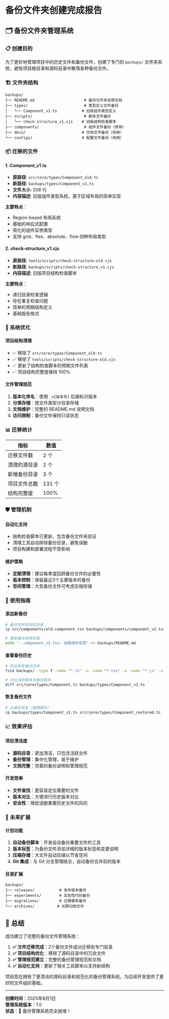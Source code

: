 # 备份文件夹创建完成报告

## 🗂️ 备份文件夹管理系统

### 📋 创建目的

为了更好地管理项目中的历史文件和备份文件，创建了专门的 `backups/` 文件夹系统，避免项目根目录和源码目录中散落各种备份文件。

### 🏗️ 文件夹结构

```
backups/
├── README.md                      # 备份文件夹说明文档
├── types/                         # 类型定义文件备份
│   └── Component_v1.ts           # 旧版组件类型定义
├── scripts/                       # 脚本文件备份
│   └── check-structure_v1.cjs    # 旧版结构检查脚本
├── components/                    # 组件文件备份（待用）
├── docs/                         # 文档文件备份（待用）
└── configs/                      # 配置文件备份（待用）
```

### 📦 迁移的文件

#### 1. Component_v1.ts

- **原路径**: `src/core/types/Component_old.ts`
- **新路径**: `backups/types/Component_v1.ts`
- **文件大小**: 208 行
- **内容描述**: 旧版组件类型系统，基于区域布局的简单实现

**主要特点**：

- Region-based 布局系统
- 基础的响应式配置
- 简化的组件实例类型
- 支持 grid、flex、absolute、flow 四种布局类型

#### 2. check-structure_v1.cjs

- **原路径**: `tools/scripts/check-structure-old.cjs`
- **新路径**: `backups/scripts/check-structure_v1.cjs`
- **内容描述**: 旧版项目结构检查脚本

**主要特点**：

- 递归目录检查逻辑
- 存在重复检查问题
- 简单的预期结构定义
- 基础报告格式

### 🔧 系统优化

#### 项目结构清理

- ✅ 移除了 `src/core/types/Component_old.ts`
- ✅ 移除了 `tools/scripts/check-structure-old.cjs`
- ✅ 更新了结构检查脚本的预期文件列表
- ✅ 项目结构完整度保持 100%

#### 文件管理规范

1. **版本化命名**：使用 `_v{版本号}` 后缀标识版本
2. **分类存储**：按文件类型分目录存储
3. **文档维护**：完整的 README.md 说明文档
4. **访问限制**：备份文件保持只读状态

### 📊 迁移统计

| 指标 | 数值 |
|------|------|
| 迁移文件数 | 2 个 |
| 清理的源目录 | 2 个 |
| 新增备份目录 | 3 个 |
| 项目文件总数 | 131 个 |
| 结构完整度 | 100% |

### 🛡️ 管理机制

#### 自动化支持

- 结构检查脚本已更新，包含备份文件夹验证
- 清理工具自动排除备份目录，避免误删
- 项目构建和部署流程不受影响

#### 维护策略

- **定期清理**：建议每季度回顾备份文件的必要性
- **版本控制**：保留最近3个主要版本的备份
- **空间管理**：大型备份文件可考虑压缩存储

### 🎯 使用指南

#### 添加新备份

```bash
# 备份文件到对应目录
cp src/components/old-component.tsx backups/components/component_v2.tsx

# 更新备份说明文档
echo "- component_v2.tsx: 旧版组件实现" >> backups/README.md
```

#### 查看备份历史

```bash
# 列出所有备份文件
find backups/ -type f -name "*.ts" -o -name "*.tsx" -o -name "*.js" -o -name "*.cjs"

# 对比当前版本与备份版本
diff src/core/types/Component.ts backups/types/Component_v1.ts
```

#### 恢复备份文件

```bash
# 从备份恢复（谨慎操作）
cp backups/types/Component_v1.ts src/core/types/Component_restored.ts
```

### 📈 效果评估

#### 项目清洁度

- **源码目录**：更加清洁，只包含活跃文件
- **备份管理**：集中化管理，易于维护
- **文档完整**：完善的备份说明和管理规范

#### 开发效率

- **文件查找**：更容易定位需要的文件
- **版本对比**：方便进行历史版本对比
- **安全性**：降低误删重要历史文件的风险

### 🔮 未来扩展

#### 计划功能

1. **自动备份脚本**：开发自动备份重要文件的工具
2. **版本标签**：为备份文件添加详细的版本标签和变更说明
3. **压缩存储**：大文件自动压缩以节省空间
4. **Git 集成**：与 Git 分支管理结合，自动备份合并前的版本

#### 目录扩展

```
backups/
├── releases/           # 发布版本备份
├── experiments/        # 实验性代码备份
├── migrations/         # 迁移脚本备份
└── archives/          # 长期归档文件
```

## 🎉 总结

成功建立了完整的备份文件管理系统：

1. **✅ 文件迁移完成**：2个备份文件成功迁移到专门目录
2. **✅ 项目结构优化**：移除了源码目录中的冗余文件
3. **✅ 管理规范建立**：完整的备份管理规范和文档
4. **✅ 自动化支持**：更新了相关工具脚本以支持新结构

项目现在拥有了更清洁的源码目录和规范化的备份管理系统，为后续开发提供了更好的文件组织基础。

---

**创建时间**：2025年8月1日  
**管理系统版本**：1.0  
**状态**：🎉 备份管理系统完全就绪！
